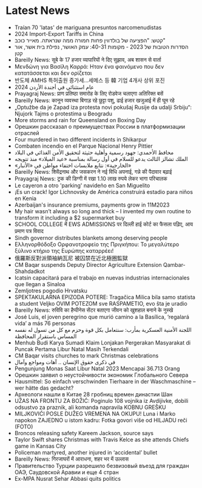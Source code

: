 # Latest News
-  Traían 70 'latas' de mariguana presuntos narcomenudistas
-  2024 Import-Export Tariffs in China
-  קטש: "הפציעה של בולדווין פחות חמורה ממה שנראתה. מאייר כוכב"
-  הסדרות הטובות של 2023 - מקומות 40-31: עמק האושר, נפילת בית אשר, אור קטן
-  Bareilly News: सूबे के 17 हजार व्यापारियों ने दिए सुझाव, अब शासन से वार्ता
-  Μενδώνη για Βασίλη Καρρά: Ηταν ένα φαινόμενο που δεν κατατάσσεται και δεν ορίζεται
-  반도체 AMHS 특허출원 증가세…세메스 등 韓 기업 4개사 상위 포진
-  2024 عام استثنائي في أجندة الأردن
-  Prayagraj News: प्राण प्रतिष्ठा समारोह के लिए रोडवेज चलाएगा अतिरिक्त बसें
-  Bareilly News: कानून व्यवस्था बिगाड़ रहे छुट्टा पशु, ढाई हजार खजुआई में ही घूम रहे
-  „Optužbe da je Zapad iza protesta novi pokušaj Rusije da udalji Srbiju“: Njujork Tajms o protestima u Beogradu
-  More storms and rain for Queensland on Boxing Day
-  Орешкин рассказал о преимуществах России в платформизации отраслей
-  Four murdered in two different incidents in Shikarpur
-  Combaten incendio en el Parque Nacional Henry Pittier
-  محافظ الأحمدي: جهود رسمية وأهلية حثيثة لتحقيق الأمن الغذائي في البلاد
-  الملك تشالز الثالث يدعو للسلام في أول رسالة بمناسبة «عيد الميلاد» منذ تتويجه
-  «الخارجية»: نتابع ملابسات اختفاء مواطن في «الأنبار»
-  Bareilly News: शिवेंद्रनाथ और जसकरन ने नई विधि अपनाई, गन्ने की पैदावार बढ़ाई
-  Prayagraj News: ट्रक की डिग्गी में रखा 1.10 लाख रुपये लेकर भागा परिचालक
-  Le cayeron a otro 'parking' navideño en San Miguelito
-  ¡Es un crack! Igor Lichnovsky de América construirá estadio para niños en Kenia
-  Azerbaijan's insurance premiums, payments grow in 11M2023
-  My hair wasn’t always so long and thick – I invented my own routine to transform it including a $2 supermarket buy
-  SCHOOL COLLEGE में EWS ADMISSIONS पर दिल्ली हाई कोर्ट का फैसला पढ़िए, आय प्रमाण पत्र विवाद
-  Sindh governor distributes blankets among deserving people
-  Ελληνορθόδοξο Ορφανοτροφείο της Πριγκήπου: Το μεγαλύτερο ξύλινο κτήριο της Ευρώπης καταρρέει!
-  俄羅斯反對派領袖納瓦尼 被囚禁在近北極圈監獄
-  CM Baqar suspends Deputy Director Agriculture Extension Qambar-Shahdadkot
-  Icatsin capacitará para el trabajo en nuevas industrias internacionales que llegan a Sinaloa
-  Zemljotres pogodio Hrvatsku
-  SPEKTAKULARNA EPIZODA POTERE: Tragačica Milica bila samo statista a student Veljko OVIM POTEZOM sve RASPAMETIO, evo šta je uradio
-  Bareilly News: रुविवि का हैप्पीनेस सेंटर बताएगा जीवन को खुशहाल बनाने के नुस्खे
-  José Luis, el joven peregrino que murió camino a la Basílica, ‘regalará vida’ a más 76 personas
-  اللجنة الأمنية العسكرية بمأرب: سنتعامل بكل قوة وحزم مع كل من تسول له نفسه المساس باستقرار المحافظة
-  Menhub Budi Karya Sumadi Klaim Lonjakan Pergerakan Masyarakat di Puncak Pertama Libur Natal Masih Terkendali
-  CM Baqar visits churches to mark Christmas celebrations
-  في ذكرى حقوق الإنسان .. آهات ومواجع وآمال
-  Pengunjung Monas Saat Libur Natal 2023 Mencapai 36.713 Orang
-  Орешкин заявил о неустойчивости экономик Глобального Севера
-  Hausmittel: So einfach verschwinden Tierhaare in der Waschmaschine – wer hätte das gedacht?
-  Археологи нашли в Китае 28 гробниц времен династии Шан
-  UŽAS NA FRONTU ZA BOŽIĆ: Poginulo 108 vojnika iz Avdijivke, dobili odsustvo za praznik, ali komanda napravila KOBNU GREŠKU
-  MILJKOVIĆI POSLE DUŽEG VREMENA NA OKUPU! Luna i Marko napokon ZAJEDNO u istom kadru: Fotka govori više od HILJADU reči (FOTO)
-  Broncos releasing safety Kareem Jackson, source says
-  Taylor Swift shares Christmas with Travis Kelce as she attends Chiefs game in Kansas City
-  Policeman martyred, another injured in ‘accidental’ bullet
-  Bareilly News: गिरजाघरों में आराधना, शहर भर में उल्लास
-  Правительство Турции разрешило безвизовый въезд для граждан ОАЭ, Саудовской Аравии и еще 4 стран
-  Ex-MPA Nusrat Sehar Abbasi quits politics

